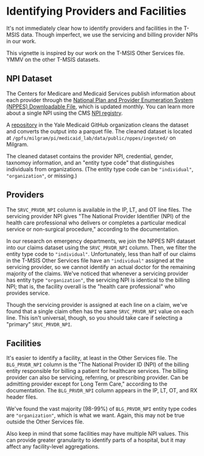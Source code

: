 # Identifying Providers and Facilities

It's not immediately clear how to identify providers and facilities in the T-MSIS data. Though imperfect, we use the servicing and billing provider NPIs in our work.

This vignette is inspired by our work on the T-MSIS Other Services file. YMMV on the other T-MSIS datasets.

## NPI Dataset

The Centers for Medicare and Medicaid Services publish information about each provider through the [National Plan and Provider Enumeration System (NPPES) Downloadable File](https://www.cms.gov/medicare/regulations-guidance/administrative-simplification/data-dissemination), which is updated monthly. You can learn more about a single NPI using the CMS [NPI registry](https://npiregistry.cms.hhs.gov/search).

A [repository](https://github.com/Yale-Medicaid/NPPES_NPI) in the Yale Medicaid GitHub organization cleans the dataset and converts the output into a parquet file. The cleaned dataset is located at `/gpfs/milgram/pi/medicaid_lab/data/public/nppes/ingested/` on Milgram.

The cleaned dataset contains the provider NPI, credential, gender, taxnomoy information, and an "entity type code" that distinguishes individuals from organizations. (The entity type code can be `"individual"`, `"organization"`, or missing.)

## Providers

The `SRVC_PRVDR_NPI` column is available in the IP, LT, and OT line files. The servicing provider NPI gives "The National Provider Identifier (NPI) of the health care professional who delivers or completes a particular medical service or non-surgical procedure," according to the documentation.

In our research on emergency departments, we join the NPPES NPI dataset into our claims dataset using the `SRVC_PRVDR_NPI` column. Then, we filter the entity type code to `"individual"`. Unfortunately, less than half of our claims in the T-MSIS Other Services file have an `"individual"` assigned at the servicing provider, so we cannot identify an actual doctor for the remaining majority of the claims. We've noticed that whenever a servicing provider has entity type `"organization"`, the servicing NPI is identical to the billing NPI; that is, the facility overall is the "health care professional" who provides service.

Though the servicing provider is assigned at each line on a claim, we've found that a single claim often has the same `SRVC_PRVDR_NPI` value on each line. This isn't universal, though, so you should take care if selecting a "primary" `SRVC_PRVDR_NPI`.

## Facilities

It's easier to identify a facility, at least in the Other Services file. The `BLG_PRVDR_NPI` column is the "The National Provider ID (NPI) of the billing entity responsible for billing a patient for healthcare services. The billing provider can also be servicing, referring, or prescribing provider. Can be admitting provider except for Long Term Care," according to the documentation. The `BLG_PRVDR_NPI` column appears in the IP, LT, OT, and RX header files.

We've found the vast majority (98-99%) of `BLG_PRVDR_NPI` entity type codes are `"organization"`, which is what we want. Again, this may not be true outside the Other Services file.

Also keep in mind that some facilities may have multiple NPI values. This can provide greater granularity to identify parts of a hospital, but it may affect any facility-level aggregations.
